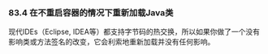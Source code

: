 ### 83.4 在不重启容器的情况下重新加载Java类

现代IDEs（Eclipse, IDEA等）都支持字节码的热交换，所以如果你做了一个没有影响类或方法签名的改变，它会利索地重新加载并没有任何影响。
